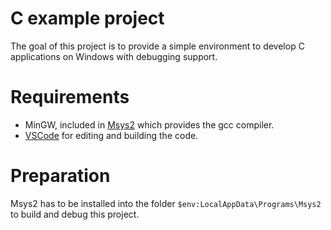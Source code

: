 # C example project

The goal of this project is to provide a simple environment to develop C applications on Windows with debugging support.

# Requirements

  * MinGW, included in [Msys2](https://www.msys2.org) which provides the gcc compiler.
  * [VSCode](https://code.visualstudio.com/download) for editing and building the code.

# Preparation

Msys2 has to be installed into the folder `$env:LocalAppData\Programs\Msys2` to build and debug this project.
